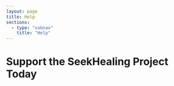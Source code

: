 ```yaml
---
layout: page
title: Help
sections:
  - type: "subnav"
    title: "Help"
---
```


# Support the <span class="emphasized-header">SeekHealing</span> Project Today